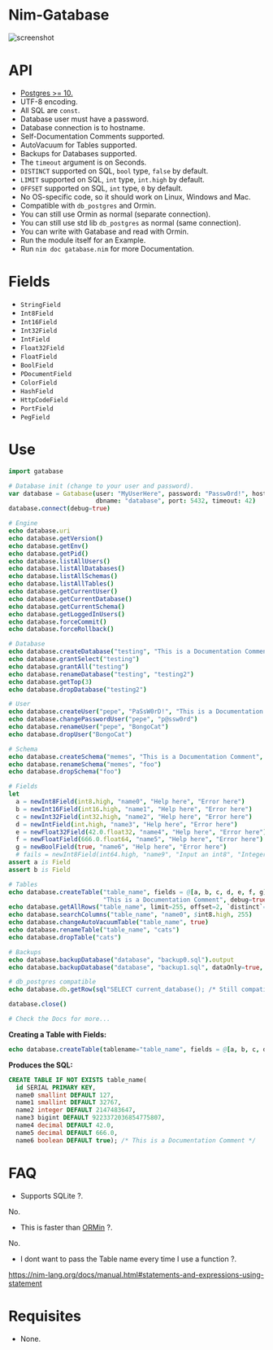 # Nim-Gatabase

![screenshot](https://source.unsplash.com/yMSecCHsIBc/800x600 "Postgres high-level ORM for Nim")


# API

- [Postgres >= 10.](https://www.postgresql.org)
- UTF-8 encoding.
- All SQL are `const`.
- Database user must have a password.
- Database connection is to hostname.
- Self-Documentation Comments supported.
- AutoVacuum for Tables supported.
- Backups for Databases supported.
- The `timeout` argument is on Seconds.
- `DISTINCT` supported on SQL, `bool` type, `false` by default.
- `LIMIT` supported on SQL, `int` type, `int.high` by default.
- `OFFSET` supported on SQL, `int` type, `0` by default.
- No OS-specific code, so it should work on Linux, Windows and Mac.
- Compatible with `db_postgres` and Ormin.
- You can still use Ormin as normal (separate connection).
- You can still use std lib `db_postgres` as normal (same connection).
- You can write with Gatabase and read with Ormin.
- Run the module itself for an Example.
- Run `nim doc gatabase.nim` for more Documentation.


# Fields

- `StringField`
- `Int8Field`
- `Int16Field`
- `Int32Field`
- `IntField`
- `Float32Field`
- `FloatField`
- `BoolField`
- `PDocumentField`
- `ColorField`
- `HashField`
- `HttpCodeField`
- `PortField`
- `PegField`


# Use

```nim
import gatabase

# Database init (change to your user and password).
var database = Gatabase(user: "MyUserHere", password: "Passw0rd!", host: "localhost",
                        dbname: "database", port: 5432, timeout: 42)
database.connect(debug=true)

# Engine
echo database.uri
echo database.getVersion()
echo database.getEnv()
echo database.getPid()
echo database.listAllUsers()
echo database.listAllDatabases()
echo database.listAllSchemas()
echo database.listAllTables()
echo database.getCurrentUser()
echo database.getCurrentDatabase()
echo database.getCurrentSchema()
echo database.getLoggedInUsers()
echo database.forceCommit()
echo database.forceRollback()

# Database
echo database.createDatabase("testing", "This is a Documentation Comment")
echo database.grantSelect("testing")
echo database.grantAll("testing")
echo database.renameDatabase("testing", "testing2")
echo database.getTop(3)
echo database.dropDatabase("testing2")

# User
echo database.createUser("pepe", "PaSsW0rD!", "This is a Documentation Comment")
echo database.changePasswordUser("pepe", "p@ssw0rd")
echo database.renameUser("pepe", "BongoCat")
echo database.dropUser("BongoCat")

# Schema
echo database.createSchema("memes", "This is a Documentation Comment", autocommit=false)
echo database.renameSchema("memes", "foo")
echo database.dropSchema("foo")

# Fields
let
  a = newInt8Field(int8.high, "name0", "Help here", "Error here")
  b = newInt16Field(int16.high, "name1", "Help here", "Error here")
  c = newInt32Field(int32.high, "name2", "Help here", "Error here")
  d = newIntField(int.high, "name3", "Help here", "Error here")
  e = newFloat32Field(42.0.float32, "name4", "Help here", "Error here")
  f = newFloatField(666.0.float64, "name5", "Help here", "Error here")
  g = newBoolField(true, "name6", "Help here", "Error here")
  # fails = newInt8Field(int64.high, "name9", "Input an int8", "Integer overflow error")
assert a is Field
assert b is Field

# Tables
echo database.createTable("table_name", fields = @[a, b, c, d, e, f, g],
                          "This is a Documentation Comment", debug=true)
echo database.getAllRows("table_name", limit=255, offset=2, `distinct`=true)
echo database.searchColumns("table_name", "name0", $int8.high, 255)
echo database.changeAutoVacuumTable("table_name", true)
echo database.renameTable("table_name", "cats")
echo database.dropTable("cats")

# Backups
echo database.backupDatabase("database", "backup0.sql").output
echo database.backupDatabase("database", "backup1.sql", dataOnly=true, inserts=true, debug=true).output

# db_postgres compatible
echo database.db.getRow(sql"SELECT current_database(); /* Still compatible with Std Lib */")

database.close()

# Check the Docs for more...
```

**Creating a Table with Fields:**

```nim
echo database.createTable(tablename="table_name", fields = @[a, b, c, d, e, f, g], comment="This is a Documentation Comment", debug=true, autocommit=true)
```

**Produces the SQL:**

```sql
CREATE TABLE IF NOT EXISTS table_name(
  id SERIAL PRIMARY KEY,
  name0 smallint DEFAULT 127,
  name1 smallint DEFAULT 32767,
  name2 integer DEFAULT 2147483647,
  name3 bigint DEFAULT 9223372036854775807,
  name4 decimal DEFAULT 42.0,
  name5 decimal DEFAULT 666.0,
  name6 boolean DEFAULT true); /* This is a Documentation Comment */
```


# FAQ

- Supports SQLite ?.

No.

- This is faster than [ORMin](https://github.com/Araq/ormin) ?.

No.

- I dont want to pass the Table name every time I use a function ?.

https://nim-lang.org/docs/manual.html#statements-and-expressions-using-statement


# Requisites

- None.
